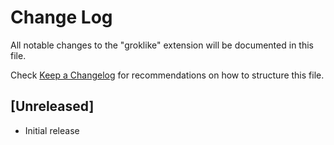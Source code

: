 # Change Log

All notable changes to the "groklike" extension will be documented in this file.

Check [Keep a Changelog](http://keepachangelog.com/) for recommendations on how to structure this file.

## [Unreleased]

- Initial release
